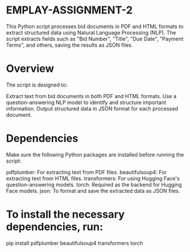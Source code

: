 # EMPLAY-ASSIGNMENT-2
This Python script processes bid documents in PDF and HTML formats to extract structured data using Natural Language Processing (NLP). The script extracts fields such as "Bid Number", "Title", "Due Date", "Payment Terms", and others, saving the results as JSON files.


# Overview
The script is designed to:

Extract text from bid documents in both PDF and HTML formats.
Use a question-answering NLP model to identify and structure important information.
Output structured data in JSON format for each processed document.
# Dependencies
Make sure the following Python packages are installed before running the script:

pdfplumber: For extracting text from PDF files.
beautifulsoup4: For extracting text from HTML files.
transformers: For using Hugging Face's question-answering models.
torch: Required as the backend for Hugging Face models.
json: To format and save the extracted data as JSON files.
# To install the necessary dependencies, run:

pip install pdfplumber beautifulsoup4 transformers torch
